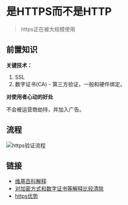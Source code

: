 # 是HTTPS而不是HTTP
> https正在被大规模使用

## 前置知识

**关键技术：**

1. SSL
2. 数字证书(CA) - 第三方验证，一般和硬件绑定。

**对使用者心动的好处**

不会被运营商劫持，并加入广告。

## 流程

![https验证流程]()

## 链接

* [维基百科解释](https://zh.wikipedia.org/wiki/%E8%B6%85%E6%96%87%E6%9C%AC%E4%BC%A0%E8%BE%93%E5%AE%89%E5%85%A8%E5%8D%8F%E8%AE%AE)
* [对加密方式和数字证书等解释比较清除](https://www.jianshu.com/p/0e153f62fe32)
* [https优势](http://www.techug.com/post/https-ssl-tls.html)